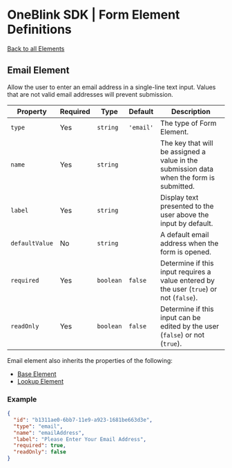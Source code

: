 # OneBlink SDK | Form Element Definitions

[Back to all Elements](../README.md)

## Email Element

Allow the user to enter an email address in a single-line text input. Values that are not valid email addresses will prevent submission.

| Property       | Required | Type      | Default   | Description                                                                              |
| -------------- | -------- | --------- | --------- | ---------------------------------------------------------------------------------------- |
| `type`         | Yes      | `string`  | `'email'` | The type of Form Element.                                                                |
| `name`         | Yes      | `string`  |           | The key that will be assigned a value in the submission data when the form is submitted. |
| `label`        | Yes      | `string`  |           | Display text presented to the user above the input by default.                           |
| `defaultValue` | No       | `string`  |           | A default email address when the form is opened.                                         |
| `required`     | Yes      | `boolean` | `false`   | Determine if this input requires a value entered by the user (`true`) or not (`false`).  |
| `readOnly`     | Yes      | `boolean` | `false`   | Determine if this input can be edited by the user (`false`) or not (`true`).             |

Email element also inherits the properties of the following:

-   [Base Element](./base-element.md)
-   [Lookup Element](./lookup-element.md)

### Example

```JSON
{
  "id": "b1311ae0-6bb7-11e9-a923-1681be663d3e",
  "type": "email",
  "name": "emailAddress",
  "label": "Please Enter Your Email Address",
  "required": true,
  "readOnly": false
}
```
